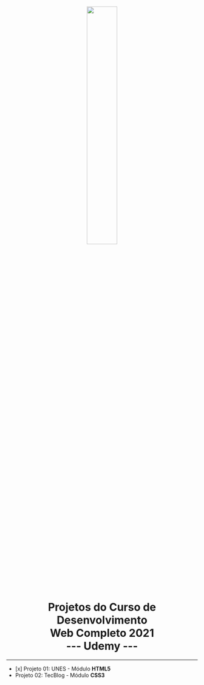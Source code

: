 <h1 align='center'>
    <img src='https://centrosoftware.com.br/wp-content/uploads/2020/10/543_378726_tech.hero_.jpg' width='40%'>
    <br>
    <b>Projetos do Curso de Desenvolvimento <br> Web Completo 2021</b>
    <br>
    <b>--- Udemy ---</b>
</h1>
<hr>

<ul>
    <li>[x] Projeto 01: UNES - Módulo <b>HTML5</b></li>
    <li>Projeto 02: TecBlog - Módulo <b>CSS3</b></li>
</ul>